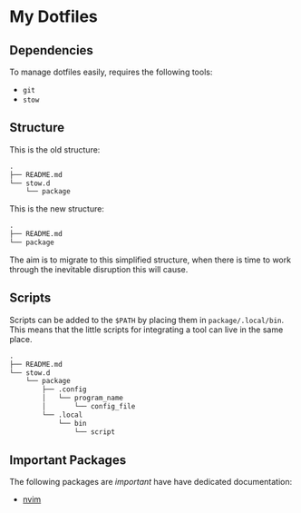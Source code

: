 # My Dotfiles

## Dependencies

To manage dotfiles easily, requires the following tools:

* `git`
* `stow`

## Structure

This is the old structure:

``` txt
.
├── README.md
└── stow.d
    └── package
```

This is the new structure:

```txt
.
├── README.md
└── package
```

The aim is to migrate to this simplified structure, when there is time to work
through the inevitable disruption this will cause.

## Scripts

Scripts can be added to the `$PATH` by placing them in `package/.local/bin`.
This means that the little scripts for integrating a tool can live in the same
place.

```txt
.
├── README.md
└── stow.d
    └── package
        ├── .config
        │   └── program_name
        │       └── config_file
        └── .local
            └── bin
                └── script
```

## Important Packages

The following packages are *important* have have dedicated documentation:

* [nvim](stow.d/nvim/README.md)
